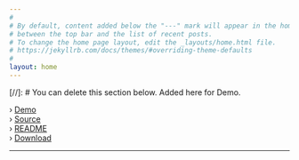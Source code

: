 ```yaml
---
#
# By default, content added below the "---" mark will appear in the home page
# between the top bar and the list of recent posts.
# To change the home page layout, edit the _layouts/home.html file.
# https://jekyllrb.com/docs/themes/#overriding-theme-defaults
#
layout: home
---
```


[//]: # You can delete this section below. Added here for Demo.

› [Demo](https://oinam.github.io/oinam-jekyll/)\
› [Source](https://github.com/oinam/oinam-jekyll)\
› [README](https://github.com/oinam/oinam-jekyll#readme)\
› [Download](https://github.com/oinam/oinam-jekyll/archive/refs/heads/main.zip)

---
